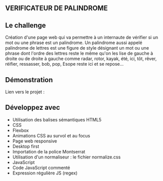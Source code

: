 ## VERIFICATEUR DE PALINDROME

## Le challenge

Création d'une page web qui va permettre à un internaute de vérifier si un mot ou une phrase est un palindrome. Un palindrome aussi appelé palindrome de lettres est une figure de style désignant un mot ou une phrase dont l'ordre des lettres reste le même qu'on les lise de gauche à droite ou de droite à gauche comme radar, rotor, kayak, été, ici, tôt, rêver, réifier, ressasser, bob, pop, Esope reste ici et se repose...

## Démonstration

Lien vers le projet :

## Développez avec

- Utilisation des balises sémantiques HTML5
- CSS
- Flexbox
- Animations CSS au survol et au focus
- Page web responsive
- Desktop first
- Importation de la police Montserrat
- Utilisation d'un normaliseur : le fichier normalize.css
- JavaScript
- Code JavaScript commenté
- Expression régulière JS (regex)
